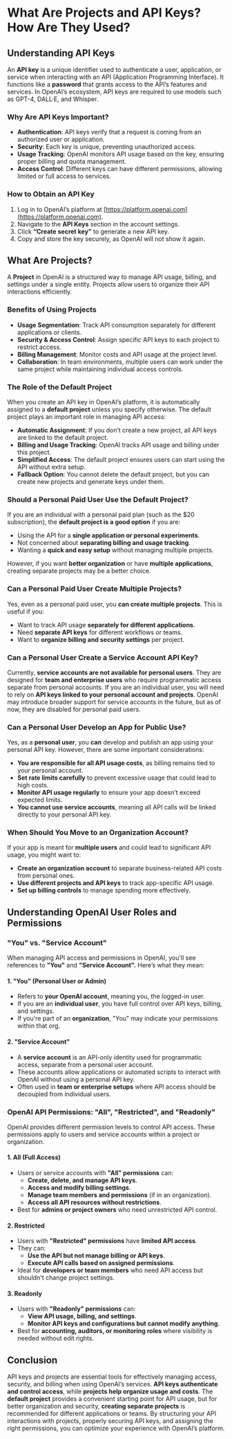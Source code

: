 # What Are Projects and API Keys? How Are They Used?

## Understanding API Keys

An **API key** is a unique identifier used to authenticate a user, application, or service when interacting with an API (Application Programming Interface). It functions like a **password** that grants access to the API’s features and services. In OpenAI’s ecosystem, API keys are required to use models such as GPT-4, DALL·E, and Whisper.

### Why Are API Keys Important?
- **Authentication**: API keys verify that a request is coming from an authorized user or application.
- **Security**: Each key is unique, preventing unauthorized access.
- **Usage Tracking**: OpenAI monitors API usage based on the key, ensuring proper billing and quota management.
- **Access Control**: Different keys can have different permissions, allowing limited or full access to services.

### How to Obtain an API Key
1. Log in to OpenAI’s platform at [https://platform.openai.com](https://platform.openai.com).
2. Navigate to the **API Keys** section in the account settings.
3. Click **“Create secret key”** to generate a new API key.
4. Copy and store the key securely, as OpenAI will not show it again.

## What Are Projects?

A **Project** in OpenAI is a structured way to manage API usage, billing, and settings under a single entity. Projects allow users to organize their API interactions efficiently.

### Benefits of Using Projects
- **Usage Segmentation**: Track API consumption separately for different applications or clients.
- **Security & Access Control**: Assign specific API keys to each project to restrict access.
- **Billing Management**: Monitor costs and API usage at the project level.
- **Collaboration**: In team environments, multiple users can work under the same project while maintaining individual access controls.

### The Role of the Default Project
When you create an API key in OpenAI’s platform, it is automatically assigned to a **default project** unless you specify otherwise. The default project plays an important role in managing API access:

- **Automatic Assignment**: If you don’t create a new project, all API keys are linked to the default project.
- **Billing and Usage Tracking**: OpenAI tracks API usage and billing under this project.
- **Simplified Access**: The default project ensures users can start using the API without extra setup.
- **Fallback Option**: You cannot delete the default project, but you can create new projects and generate keys under them.

### Should a Personal Paid User Use the Default Project?
If you are an individual with a personal paid plan (such as the $20 subscription), the **default project is a good option** if you are:
- Using the API for a **single application or personal experiments**.
- Not concerned about **separating billing and usage tracking**.
- Wanting a **quick and easy setup** without managing multiple projects.

However, if you want **better organization** or have **multiple applications**, creating separate projects may be a better choice.

### Can a Personal Paid User Create Multiple Projects?
Yes, even as a personal paid user, you **can create multiple projects**. This is useful if you:
- Want to track API usage **separately for different applications**.
- Need **separate API keys** for different workflows or teams.
- Want to **organize billing and security settings** per project.

### Can a Personal User Create a Service Account API Key?
Currently, **service accounts are not available for personal users**. They are designed for **team and enterprise users** who require programmatic access separate from personal accounts. If you are an individual user, you will need to rely on **API keys linked to your personal account and projects**. OpenAI may introduce broader support for service accounts in the future, but as of now, they are disabled for personal paid users.

### Can a Personal User Develop an App for Public Use?
Yes, as a **personal user**, you **can** develop and publish an app using your personal API key. However, there are some important considerations:

- **You are responsible for all API usage costs**, as billing remains tied to your personal account.
- **Set rate limits carefully** to prevent excessive usage that could lead to high costs.
- **Monitor API usage regularly** to ensure your app doesn’t exceed expected limits.
- **You cannot use service accounts**, meaning all API calls will be linked directly to your personal API key.

### When Should You Move to an Organization Account?
If your app is meant for **multiple users** and could lead to significant API usage, you might want to:
- **Create an organization account** to separate business-related API costs from personal ones.
- **Use different projects and API keys** to track app-specific API usage.
- **Set up billing controls** to manage spending more effectively.

## Understanding OpenAI User Roles and Permissions

### "You" vs. "Service Account"
When managing API access and permissions in OpenAI, you'll see references to **"You"** and **"Service Account".** Here’s what they mean:

#### **1. "You" (Personal User or Admin)**
- Refers to **your OpenAI account**, meaning you, the logged-in user.
- If you are an **individual user**, you have full control over API keys, billing, and settings.
- If you're part of an **organization**, "You" may indicate your permissions within that org.

#### **2. "Service Account"**
- A **service account** is an API-only identity used for programmatic access, separate from a personal user account.
- These accounts allow applications or automated scripts to interact with OpenAI without using a personal API key.
- Often used in **team or enterprise setups** where API access should be decoupled from individual users.

### OpenAI API Permissions: "All", "Restricted", and "Readonly"
OpenAI provides different permission levels to control API access. These permissions apply to users and service accounts within a project or organization.

#### **1. All (Full Access)**
- Users or service accounts with **"All" permissions** can:
  - **Create, delete, and manage API keys**.
  - **Access and modify billing settings**.
  - **Manage team members and permissions** (if in an organization).
  - **Access all API resources without restrictions**.
- Best for **admins or project owners** who need unrestricted API control.

#### **2. Restricted**
- Users with **"Restricted" permissions** have **limited API access**.
- They can:
  - **Use the API but not manage billing or API keys**.
  - **Execute API calls based on assigned permissions**.
- Ideal for **developers or team members** who need API access but shouldn't change project settings.

#### **3. Readonly**
- Users with **"Readonly" permissions** can:
  - **View API usage, billing, and settings**.
  - **Monitor API keys and configurations but cannot modify anything**.
- Best for **accounting, auditors, or monitoring roles** where visibility is needed without edit rights.

## Conclusion
API keys and projects are essential tools for effectively managing access, security, and billing when using OpenAI’s services. **API keys authenticate and control access**, while **projects help organize usage and costs**. The **default project** provides a convenient starting point for API usage, but for better organization and security, **creating separate projects** is recommended for different applications or teams. By structuring your API interactions with projects, properly securing API keys, and assigning the right permissions, you can optimize your experience with OpenAI’s platform.

